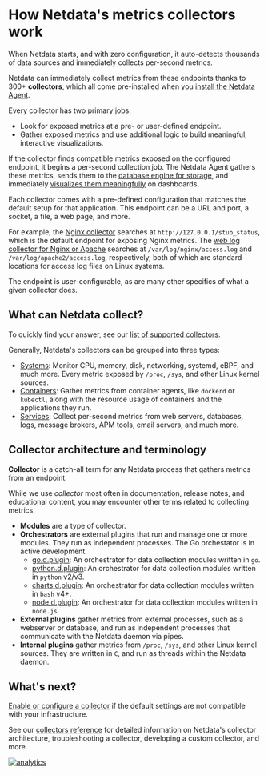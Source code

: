 <!--
title: "How Netdata's metrics collectors work"
description: "When Netdata starts, and with zero configuration, it auto-detects thousands of data sources and immediately collects per-second metrics."
custom_edit_url: https://github.com/netdata/netdata/edit/master/docs/collect/how-collectors-work.md
-->

# How Netdata's metrics collectors work

When Netdata starts, and with zero configuration, it auto-detects thousands of data sources and immediately collects
per-second metrics.

Netdata can immediately collect metrics from these endpoints thanks to 300+ **collectors**, which all come pre-installed
when you [install the Netdata Agent](/docs/get/README.md#install-the-netdata-agent).

Every collector has two primary jobs:

-   Look for exposed metrics at a pre- or user-defined endpoint.
-   Gather exposed metrics and use additional logic to build meaningful, interactive visualizations.

If the collector finds compatible metrics exposed on the configured endpoint, it begins a per-second collection job. The
Netdata Agent gathers these metrics, sends them to the [database engine for
storage](/docs/store/change-metrics-storage.md), and immediately [visualizes them
meaningfully](/docs/visualize/interact-dashboards-charts.md) on dashboards.

Each collector comes with a pre-defined configuration that matches the default setup for that application. This endpoint
can be a URL and port, a socket, a file, a web page, and more.

For example, the [Nginx collector](https://learn.netdata.cloud/docs/agent/collectors/go.d.plugin/modules/nginx) searches
at `http://127.0.0.1/stub_status`, which is the default endpoint for exposing Nginx metrics. The [web log collector for
Nginx or Apache](https://learn.netdata.cloud/docs/agent/collectors/go.d.plugin/modules/weblog) searches at
`/var/log/nginx/access.log` and `/var/log/apache2/access.log`, respectively, both of which are standard locations for
access log files on Linux systems.

The endpoint is user-configurable, as are many other specifics of what a given collector does.

## What can Netdata collect?

To quickly find your answer, see our [list of supported collectors](/collectors/COLLECTORS.md).

Generally, Netdata's collectors can be grouped into three types:

-   [Systems](/docs/collect/system-metrics.md): Monitor CPU, memory, disk, networking, systemd, eBPF, and much more.
    Every metric exposed by `/proc`, `/sys`, and other Linux kernel sources.
-   [Containers](/docs/collect/container-metrics.md): Gather metrics from container agents, like `dockerd` or `kubectl`,
    along with the resource usage of containers and the applications they run.
-   [Services](/docs/collect/service-metrics.md): Collect per-second metrics from web servers, databases, logs, message
    brokers, APM tools, email servers, and much more.

## Collector architecture and terminology

**Collector** is a catch-all term for any Netdata process that gathers metrics from an endpoint. 

While we use _collector_ most often in documentation, release notes, and educational content, you may encounter other
terms related to collecting metrics.

-   **Modules** are a type of collector.
-   **Orchestrators** are external plugins that run and manage one or more modules. They run as independent processes.
    The Go orchestator is in active development.
    -   [go.d.plugin](https://learn.netdata.cloud/docs/agent/collectors/go.d.plugin/): An orchestrator for data
        collection modules written in `go`.
    -   [python.d.plugin](/collectors/python.d.plugin/README.md): An orchestrator for data collection modules written in
        `python` v2/v3.
    -   [charts.d.plugin](/collectors/charts.d.plugin/README.md): An orchestrator for data collection modules written in
        `bash` v4+.
    -   [node.d.plugin](/collectors/node.d.plugin/README.md): An orchestrator for data collection modules written in
        `node.js`.
-   **External plugins** gather metrics from external processes, such as a webserver or database, and run as independent
    processes that communicate with the Netdata daemon via pipes.
-   **Internal plugins** gather metrics from `/proc`, `/sys`, and other Linux kernel sources. They are written in `C`,
    and run as threads within the Netdata daemon.

## What's next?

[Enable or configure a collector](/docs/collect/enable-configure.md) if the default settings are not compatible with
your infrastructure.

See our [collectors reference](/collectors/REFERENCE.md) for detailed information on Netdata's collector architecture,
troubleshooting a collector, developing a custom collector, and more.

[![analytics](https://www.google-analytics.com/collect?v=1&aip=1&t=pageview&_s=1&ds=github&dr=https%3A%2F%2Fgithub.com%2Fnetdata%2Fnetdata&dl=https%3A%2F%2Fmy-netdata.io%2Fgithub%2Fdocs%2Fcollect%2Fhow-collectors-work&_u=MAC~&cid=5792dfd7-8dc4-476b-af31-da2fdb9f93d2&tid=UA-64295674-3)](<>)
